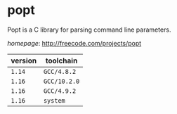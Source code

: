# popt

Popt is a C library for parsing command line parameters.

*homepage*: <http://freecode.com/projects/popt>

version | toolchain
--------|----------
``1.14`` | ``GCC/4.8.2``
``1.16`` | ``GCC/10.2.0``
``1.16`` | ``GCC/4.9.2``
``1.16`` | ``system``
